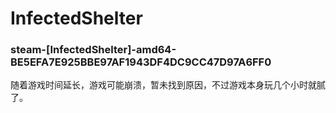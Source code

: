 # InfectedShelter

### steam-[InfectedShelter]-amd64-BE5EFA7E925BBE97AF1943DF4DC9CC47D97A6FF0
随着游戏时间延长，游戏可能崩溃，暂未找到原因，不过游戏本身玩几个小时就腻了。